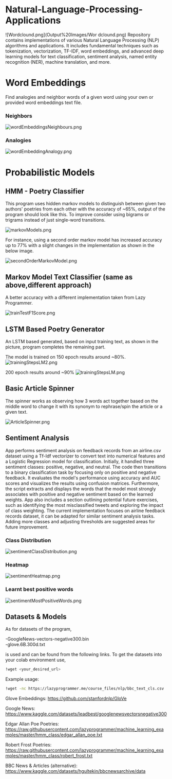 # Natural-Language-Processing-Applications

![Wordclound.png](Output%20Images/Wor
dclound.png) 
Repository contains implementations of various Natural Language Processing (NLP) algorithms and applications. It includes fundamental techniques such as tokenization, vectorization, TF-IDF, word embeddings, and advanced deep learning models for text classification, sentiment analysis, named entity recognition (NER), machine translation, and more.
 

# Word Embeddings
Find analogies and neighbor words of a given word using your own or provided word embeddings text file.

### Neighbors

![wordEmbeddingsNeighbours.png](Output%20Images/wordEmbeddingsNeighbours.png)



### Analogies

 ![wordEmbeddingAnalogy.png](Output%20Images/wordEmbeddingAnalogy.png)


# Probabilistic Models

## HMM - Poetry Classifier
This program uses hidden markov models to distinguish between given two authors'
poetries from each other with the accuracy of ~65%, output of the program should look like
this. To improve consider using bigrams or trigrams instead of just single-word transitions.

![markovModels.png](Output%20Images/markovModels.png)

For instance, using a second order markov model has increased accuracy up to 77% with a slight changes
in the implementation as shown in the below image.

![secondOrderMarkovModel.png](Output%20Images/secondOrderMarkovModel.png)


## Markov Model Text Classifier (same as above,different approach)
A better accuracy with a different implementation taken from Lazy Programmer.

![trainTestF1Score.png](Output%20Images/trainTestF1Score.png)

## LSTM Based Poetry Generator
An LSTM based generated, based on input training text, as shown
in the picture, program completes the remaining part. 

The model is trained on
150 epoch results around ~80%.
![trainingStepsLM2.png](Output%20Images/trainingStepsLM2.png)


200 epoch results around ~90%
![trainingStepsLM.png](Output%20Images/trainingStepsLM.png)

## Basic Article Spinner
The spinner works as observing how 3 words act together based on the middle word to 
change it with its synonym to rephrase/spin the article or a given text.

![ArticleSpinner.png](Output%20Images/ArticleSpinner.png)

## Sentiment Analysis
App performs sentiment analysis on feedback records from an airline.csv dataset using a Tf-Idf vectorizer to convert text into numerical features and a Logistic Regression model for classification. 
Initially, it handled three sentiment classes: positive, negative, and neutral. 
The code then transitions to a binary classification task by focusing only on positive and negative feedback. 
It evaluates the model's performance using accuracy and AUC scores and visualizes the results using confusion matrices. 
Furthermore, the script extracts and displays the words that the model most strongly associates with positive and negative sentiment based on the learned weights. 
App also includes a section outlining potential future exercises, such as identifying the most misclassified tweets and exploring the impact of class weighting. 
The current implementation focuses on airline feedback records dataset, it can be adapted for similar sentiment analysis tasks. 
Adding more classes and adjusting thresholds are suggested areas for future improvement.

### Class Distribution

![sentimentClassDistribution.png](Output%20Images/sentimentClassDistribution.png)

### Heatmap

![sentimentHeatmap.png](Output%20Images/sentimentHeatmap.png)
 
### Learnt best positive words

![sentimentMostPositiveWords.png](Output%20Images/sentimentMostPositiveWords.png)


## Datasets & Models
As for datasets of the program,

-GoogleNews-vectors-negative300.bin        
-glove.6B.300d.txt

is used and can be found from the following links.
To get the datasets into your colab environment use,

```bash
!wget <your_desired_url> 
```

Example usage:
```bash
!wget -nc https://lazyprogrammer.me/course_files/nlp/bbc_text_cls.csv
```

Glove Embeddings: https://github.com/stanfordnlp/GloVe

Google News: https://www.kaggle.com/datasets/leadbest/googlenewsvectorsnegative300

Edgar Allan Poe Poetries: https://raw.githubusercontent.com/lazyprogrammer/machine_learning_examples/master/hmm_class/edgar_allan_poe.txt

Robert Frost Poetries:  https://raw.githubusercontent.com/lazyprogrammer/machine_learning_examples/master/hmm_class/robert_frost.txt

BBC News & Articles (alternative): https://www.kaggle.com/datasets/hgultekin/bbcnewsarchive/data